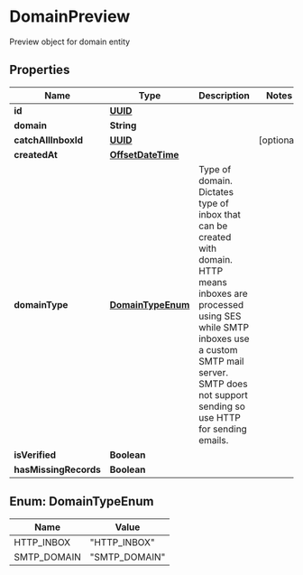 

# DomainPreview

Preview object for domain entity
## Properties

Name | Type | Description | Notes
------------ | ------------- | ------------- | -------------
**id** | [**UUID**](UUID) |  | 
**domain** | **String** |  | 
**catchAllInboxId** | [**UUID**](UUID) |  |  [optional]
**createdAt** | [**OffsetDateTime**](OffsetDateTime) |  | 
**domainType** | [**DomainTypeEnum**](#DomainTypeEnum) | Type of domain. Dictates type of inbox that can be created with domain. HTTP means inboxes are processed using SES while SMTP inboxes use a custom SMTP mail server. SMTP does not support sending so use HTTP for sending emails. | 
**isVerified** | **Boolean** |  | 
**hasMissingRecords** | **Boolean** |  | 



## Enum: DomainTypeEnum

Name | Value
---- | -----
HTTP_INBOX | &quot;HTTP_INBOX&quot;
SMTP_DOMAIN | &quot;SMTP_DOMAIN&quot;



